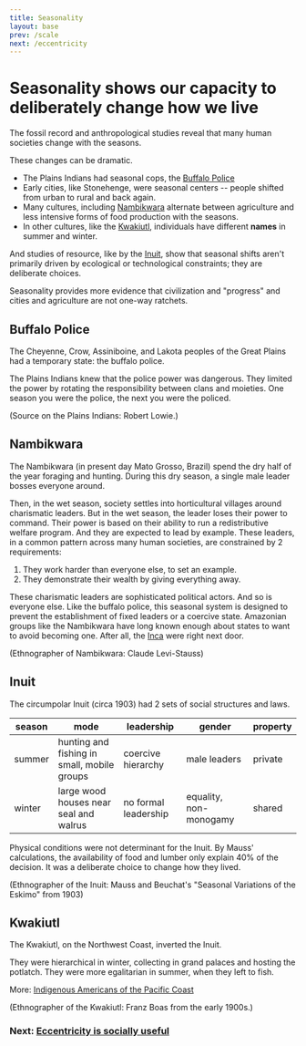 ```yaml
---
title: Seasonality
layout: base
prev: /scale
next: /eccentricity
---
```


# Seasonality shows our capacity to deliberately change how we live

The fossil record and anthropological studies reveal that many human societies change with the seasons.

These changes can be dramatic.

- The Plains Indians had seasonal cops, the [Buffalo Police](#buffalo-police)
- Early cities, like Stonehenge, were seasonal centers -- people shifted from urban to rural and back again.
- Many cultures, including [Nambikwara](#nambikwara) alternate between agriculture and less intensive forms of food production with the seasons.
- In other cultures, like the [Kwakiutl](#kwakiutl), individuals have different **names** in summer and winter.

And studies of resource, like by the [Inuit](#inuit), show that seasonal shifts aren't primarily driven by ecological or technological constraints; they are deliberate choices.

Seasonality provides more evidence that civilization and "progress" and cities and agriculture are not one-way ratchets.

## Buffalo Police

The Cheyenne, Crow, Assiniboine, and Lakota peoples of the Great Plains had a temporary state: the buffalo police.

The Plains Indians knew that the police power was dangerous.
They limited the power by rotating the responsibility between clans and moieties.
One season you were the police, the next you were the policed.

(Source on the Plains Indians: Robert Lowie.)

## Nambikwara

The Nambikwara (in present day Mato Grosso, Brazil) spend the dry half of the year foraging and hunting.
During this dry season, a single male leader bosses everyone around.

Then, in the wet season, society settles into horticultural villages around charismatic leaders.
But in the wet season, the leader loses their power to command.
Their power is based on their ability to run a redistributive welfare program.
And they are expected to lead by example.
These leaders, in a common pattern across many human societies, are constrained by 2 requirements:

1. They work harder than everyone else, to set an example.
2. They demonstrate their wealth by giving everything away.

These charismatic leaders are sophisticated political actors.
And so is everyone else.
Like the buffalo police, this seasonal system is designed to prevent the establishment of fixed leaders or a coercive state.
Amazonian groups like the Nambikwara have long known enough about states to want to avoid becoming one.
After all, the [Inca](/inca) were right next door.

(Ethnographer of Nambikwara: Claude Levi-Stauss)

## Inuit

The circumpolar Inuit (circa 1903) had 2 sets of social structures and laws.

season | mode | leadership | gender | property
-- | -- | -- | -- | --
summer | hunting and fishing in small, mobile groups | coercive hierarchy | male leaders | private
winter | large wood houses near seal and walrus | no formal leadership | equality, non-monogamy | shared

Physical conditions were not determinant for the Inuit.
By Mauss' calculations, the availability of food and lumber only explain 40% of the decision.
It was a deliberate choice to change how they lived.

(Ethnographer of the Inuit: Mauss and Beuchat's "Seasonal Variations of the Eskimo" from 1903)

## Kwakiutl

The Kwakiutl, on the Northwest Coast, inverted the Inuit.

They were hierarchical in winter, collecting in grand palaces and hosting the potlatch.
They were more egalitarian in summer, when they left to fish.

More: [Indigenous Americans of the Pacific Coast](/pacific)

(Ethnographer of the Kwakiutl: Franz Boas from the early 1900s.)

### Next: [Eccentricity is socially useful](/eccentricity)
